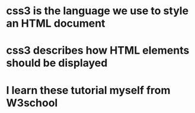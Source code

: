 # css3 is the language we use to style an HTML document
# css3 describes how HTML elements should be displayed
# I learn these tutorial myself from W3school
